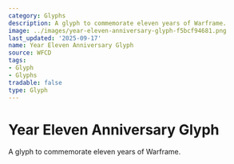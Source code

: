 ```yaml
---
category: Glyphs
description: A glyph to commemorate eleven years of Warframe.
image: ../images/year-eleven-anniversary-glyph-f5bcf94681.png
last_updated: '2025-09-17'
name: Year Eleven Anniversary Glyph
source: WFCD
tags:
- Glyph
- Glyphs
tradable: false
type: Glyph
---
```


# Year Eleven Anniversary Glyph

A glyph to commemorate eleven years of Warframe.

